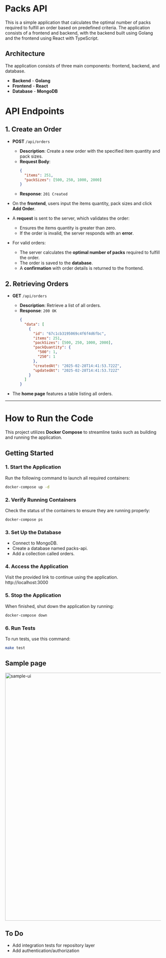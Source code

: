 # Packs API
This is a simple application that calculates the optimal number of packs required to fulfill an order based on predefined criteria. The application consists of a frontend and backend, with the backend built using Golang and the frontend using React with TypeScript.

## Architecture

The application consists of three main components: frontend, backend, and database.

- **Backend** - **Golang**
- **Frontend** - **React**
- **Database** - **MongoDB**

# API Endpoints

## 1. Create an Order

- **POST** `/api/orders`
  - **Description**: Create a new order with the specified item quantity and pack sizes.
  - **Request Body**:
    ```json
    {
      "items": 251,
      "packSizes": [500, 250, 1000, 2000]
    }
    ```
  - **Response**:
    ```201 Created```

- On the **frontend**, users input the items quantity, pack sizes and click **Add Order**.
- A **request** is sent to the server, which validates the order:
    - Ensures the items quantity is greater than zero.
    - If the order is invalid, the server responds with an **error**.
- For valid orders:
    - The server calculates the **optimal number of packs** required to fulfill the order.
    - The order is saved to the **database**.
    - A **confirmation** with order details is returned to the frontend.

## 2. Retrieving Orders

- **GET** `/api/orders`
  - **Description**: Retrieve a list of all orders.
  - **Response**:
    ```200 OK```
    ```json
    {
      "data": [
        {
          "id": "67c1cb3195069c4f6f4d6fbc",
          "items": 251,
          "packSizes": [500, 250, 1000, 2000],
          "packQuantity": {
            "500": 1,
            "250": 1
          },
          "createdAt": "2025-02-28T14:41:53.722Z",
          "updatedAt": "2025-02-28T14:41:53.722Z"
        }
      ]
    }
    ```

- The **home page**  features a table listing all orders.

---

# How to Run the Code

This project utilizes **Docker Compose** to streamline tasks such as building and running the application.

## Getting Started

### 1. Start the Application
Run the following command to launch all required containers:

```sh
docker-compose up -d
```

### 2. Verify Running Containers
Check the status of the containers to ensure they are running properly:

```sh
docker-compose ps
```

### 3. Set Up the Database
- Connect to MongoDB.
- Create a database named packs-api.
- Add a collection called orders.

### 4. Access the Application
Visit the provided link to continue using the application.
http://localhost:3000

### 5. Stop the Application
When finished, shut down the application by running:

```sh
docker-compose down
```

### 6. Run Tests
To run tests, use this command:

```sh
make test
```

## Sample page 
<img width="800" alt="sample-ui" src="https://github.com/user-attachments/assets/8e93c27c-fa90-47a9-ab29-3249b71a1f1b" />

## To Do
- Add integration tests for repository layer
- Add authentication/authorization
